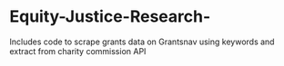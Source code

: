 # Equity-Justice-Research-
Includes code to scrape grants data on Grantsnav using keywords and extract from charity commission API
